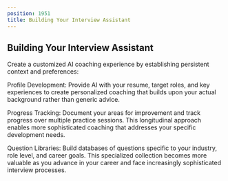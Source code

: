 ```yaml
---
position: 1951
title: Building Your Interview Assistant
---
```


## Building Your Interview Assistant



Create a customized AI coaching experience by establishing persistent context and preferences:

Profile Development: Provide AI with your resume, target roles, and key experiences to create personalized coaching that builds upon your actual background rather than generic advice.

Progress Tracking: Document your areas for improvement and track progress over multiple practice sessions. This longitudinal approach enables more sophisticated coaching that addresses your specific development needs.

Question Libraries: Build databases of questions specific to your industry, role level, and career goals. This specialized collection becomes more valuable as you advance in your career and face increasingly sophisticated interview processes.